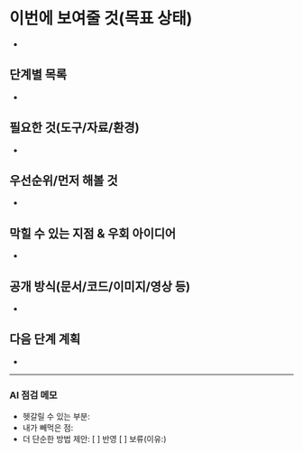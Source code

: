 # 이번에 보여줄 것(목표 상태)
- 

## 단계별 목록
- 

## 필요한 것(도구/자료/환경)
- 

## 우선순위/먼저 해볼 것
- 

## 막힐 수 있는 지점 & 우회 아이디어
- 

## 공개 방식(문서/코드/이미지/영상 등)
- 

## 다음 단계 계획
- 

---

### AI 점검 메모
- 헷갈릴 수 있는 부분:
- 내가 빼먹은 점:
- 더 단순한 방법 제안:
[ ] 반영 [ ] 보류(이유:)
